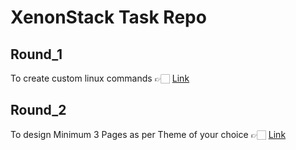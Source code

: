 # XenonStack Task Repo

## Round_1

To create custom linux commands 👉🏻 <a href="https://github.com/Abhinavv9258/XenonStack_Task/tree/master/Round_1"> Link </a>


## Round_2

To design Minimum 3 Pages as per Theme of your choice 👉🏻 <a href="https://github.com/Abhinavv9258/XenonStack_Task/tree/master/Round_2"> Link </a>
